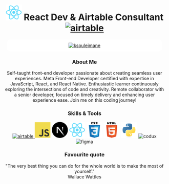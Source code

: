 <h1 align="center">  
  <img src="https://raw.githubusercontent.com/devicons/devicon/master/icons/react/react-original.svg" alt="react" width="50" height="50"/>
  React Dev & Airtable Consultant   
  <a href="https://airtable.com/invite/r/Aoj4KzQP" target="blank" >
    <img src="https://www.vectorlogo.zone/logos/airtable/airtable-icon.svg" alt="airtable" width="50" height="50" />
  </a> 
</h1>

<p align="center"> 
  <div align="center" style="background-color: white; padding: 10px; border-radius: 10px; margin: 10px;">
    <a href="https://twitter.com/ksouleimane" target="blank">
      <img src="https://raw.githubusercontent.com/rahuldkjain/github-profile-readme-generator/master/src/images/icons/Social/twitter.svg" alt="ksouleimane" height="50" width="50" />
    </a>
  </div>
</p>

<h3 align="center">About Me</h3>
<p align="center">
  Self-taught front-end developer passionate about creating seamless user experiences. Meta Front-end Developer certified with expertise in JavaScript, React, and React Native. Enthusiastic learner continuously exploring the intersections of code and creativity. Remote collaborator with a senior developer, focused on timely delivery and enhancing user experience ease. Join me on this coding journey!
</p>

<h3 align="center">Skills & Tools</h3>
<p align="center"> 
  <a href="https://airtable.com/invite/r/Aoj4KzQP" target="blank">
    <img src="https://www.vectorlogo.zone/logos/airtable/airtable-icon.svg" alt="airtable" width="50" height="50" />
  </a> 
  <img src="https://raw.githubusercontent.com/devicons/devicon/master/icons/javascript/javascript-original.svg" alt="javascript" width="50" height="50"/>
  <img src="https://raw.githubusercontent.com/devicons/devicon/master/icons/nextjs/nextjs-original.svg" alt="nextjs" width="50" height="50"/>  
  <img src="https://raw.githubusercontent.com/devicons/devicon/master/icons/react/react-original.svg" alt="react" width="50" height="50"/>
  <img src="https://raw.githubusercontent.com/devicons/devicon/master/icons/css3/css3-original-wordmark.svg" alt="css3" width="50" height="50"/>
  <img src="https://raw.githubusercontent.com/devicons/devicon/master/icons/html5/html5-original-wordmark.svg" alt="html5" width="50" height="50"/>
  <img src="https://raw.githubusercontent.com/devicons/devicon/master/icons/python/python-original.svg" alt="html5" width="50" height="50"/>
  <img src="https://raw.githubusercontent.com/devicons/devicon/master/icons/codux/codux-original.svg" alt="codux" width="50" height="50"/>
  <img src="https://www.vectorlogo.zone/logos/figma/figma-icon.svg" alt="figma" width="50" height="50"/>
</p>
</p>

<h3 align="center">Favourite quote</h3>
<p align="center"> 
  "The very best thing you can do for the whole world is to make the most of yourself." <br />Wallace Wattles
</p>
